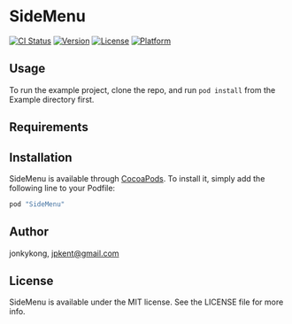 # SideMenu

[![CI Status](http://img.shields.io/travis/jonkykong/SideMenu.svg?style=flat)](https://travis-ci.org/jonkykong/SideMenu)
[![Version](https://img.shields.io/cocoapods/v/SideMenu.svg?style=flat)](http://cocoapods.org/pods/SideMenu)
[![License](https://img.shields.io/cocoapods/l/SideMenu.svg?style=flat)](http://cocoapods.org/pods/SideMenu)
[![Platform](https://img.shields.io/cocoapods/p/SideMenu.svg?style=flat)](http://cocoapods.org/pods/SideMenu)

## Usage

To run the example project, clone the repo, and run `pod install` from the Example directory first.

## Requirements

## Installation

SideMenu is available through [CocoaPods](http://cocoapods.org). To install
it, simply add the following line to your Podfile:

```ruby
pod "SideMenu"
```

## Author

jonkykong, jpkent@gmail.com

## License

SideMenu is available under the MIT license. See the LICENSE file for more info.
